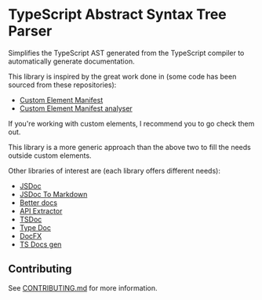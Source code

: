 # TypeScript Abstract Syntax Tree Parser

Simplifies the TypeScript AST generated from the TypeScript compiler to automatically generate documentation.

This library is inspired by the great work done in (some code has been sourced from these repositories):

* [Custom Element Manifest](https://github.com/webcomponents/custom-elements-manifest)
* [Custom Element Manifest analyser](https://github.com/open-wc/custom-elements-manifest/tree/master/packages/analyzer)

If you're working with custom elements, I recommend you to go check them out.

This library is a more generic approach than the above two to fill the needs outside custom elements.

Other libraries of interest are (each library offers different needs):

* [JSDoc](https://github.com/jsdoc/jsdoc)
* [JSDoc To Markdown](https://github.com/jsdoc2md/jsdoc-to-markdown)
* [Better docs](https://github.com/SoftwareBrothers/better-docs)
* [API Extractor](https://api-extractor.com/)
* [TSDoc](https://github.com/microsoft/tsdoc)
* [Type Doc](https://typedoc.org/)
* [DocFX](https://dotnet.github.io/docfx/)
* [TS Docs gen](https://github.com/SimplrJS/ts-docs-gen)

## Contributing

See [CONTRIBUTING.md](CONTRIBUTING.md) for more information.
